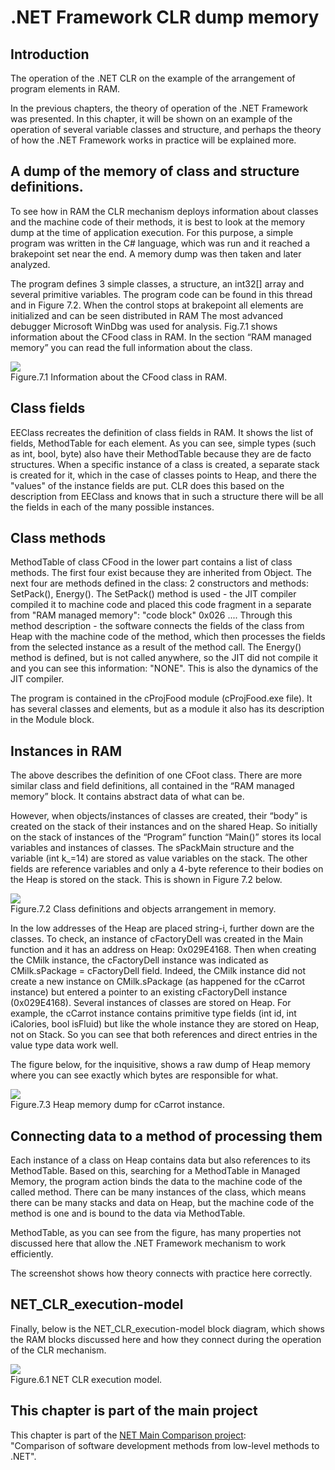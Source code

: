# .NET Framework CLR dump memory
## Introduction

The operation of the .NET CLR on the example of the arrangement of program elements in RAM.

In the previous chapters, the theory of operation of the .NET Framework was presented. In this chapter, it will be shown on an example of the operation of several variable classes and structure, and perhaps the theory of how the .NET Framework works in practice will be explained more.

## A dump of the memory of class and structure definitions.

To see how in RAM the CLR mechanism deploys information about classes and the machine code of their methods, it is best to look at the memory dump at the time of application execution.
For this purpose, a simple program was written in the C# language, which was run and it reached a brakepoint set near the end. A memory dump was then taken and later analyzed.

The program defines 3 simple classes, a structure, an int32[] array and several primitive variables.
The program code can be found in this thread and in Figure 7.2.
When the control stops at brakepoint all elements are initialized and can be seen distributed in RAM
The most advanced debugger Microsoft WinDbg was used for analysis.
Fig.7.1 shows information about the CFood class in RAM. In the section “RAM managed memory” you can read the full information about the class. 

<img src="media/NET_Framework_CLR_dump_memory_71.png"/><br>
Figure.7.1 Information about the CFood class in RAM.

## Class fields

EEClass recreates the definition of class fields in RAM. It shows the list of fields, MethodTable for each element. As you can see, simple types (such as int, bool, byte) also have their MethodTable because they are de facto structures.
When a specific instance of a class is created, a separate stack is created for it, which in the case of classes points to Heap, and there the "values" of the instance fields are put. CLR does this based on the description from EEClass and knows that in such a structure there will be all the fields in each of the many possible instances.

## Class methods

MethodTable of class CFood in the lower part contains a list of class methods. The first four exist because they are inherited from Object. The next four are methods defined in the class: 2 constructors and methods: SetPack(), Energy().
The SetPack() method is used - the JIT compiler compiled it to machine code and placed this code fragment in a separate from "RAM managed memory": "code block" 0x026 .... Through this method description - the software connects the fields of the class from Heap with the machine code of the method, which then processes the fields from the selected instance as a result of the method call.
The Energy() method is defined, but is not called anywhere, so the JIT did not compile it and you can see this information: "NONE". This is also the dynamics of the JIT compiler.

The program is contained in the cProjFood module (cProjFood.exe file). It has several classes and elements, but as a module it also has its description in the Module block.

## Instances in RAM

The above describes the definition of one CFoot class. There are more similar class and field definitions, all contained in the “RAM managed memory” block. It contains abstract data of what can be.

However, when objects/instances of classes are created, their “body” is created on the stack of their instances and on the shared Heap. So initially on the stack of instances of the “Program” function “Main()” stores its local variables and instances of classes. The sPackMain structure and the variable (int k_=14) are stored as value variables on the stack. The other fields are reference variables and only a 4-byte reference to their bodies on the Heap is stored on the stack. 
This is shown in Figure 7.2 below.

<img src="media/NET_Framework_CLR_dump_memory_72.png"/><br>
Figure.7.2 Class definitions and objects arrangement in memory.


In the low addresses of the 
Heap are placed string-i, further down are the classes. To check, an instance of cFactoryDell was created in the Main function and it has an address on Heap: 0x029E4168. Then when creating the CMilk instance, the cFactoryDell instance was indicated as CMilk.sPackage = cFactoryDell field. Indeed, the CMilk instance did not create a new instance on CMilk.sPackage (as happened for the cCarrot instance) but entered a pointer to an existing cFactoryDell instance (0x029E4168).
Several instances of classes are stored on Heap. For example, the cCarrot instance contains primitive type fields (int id, int iCalories, bool isFluid) but like the whole instance they are stored on Heap, not on Stack.
So you can see that both references and direct entries in the value type data work well.

The figure below, for the inquisitive, shows a raw dump of Heap memory where you can see exactly which bytes are responsible for what.

<img src="media/NET_Framework_CLR_dump_memory_73.png"/><br>
Figure.7.3 Heap memory dump for cCarrot instance.


## Connecting data to a method of processing them

Each instance of a class on Heap contains data but also references to its MethodTable. Based on this, searching for a MethodTable in Managed Memory, the program action binds the data to the machine code of the called method. There can be many instances of the class, which means there can be many stacks and data on Heap, but the machine code of the method is one and is bound to the data via MethodTable.

MethodTable, as you can see from the figure, has many properties not discussed here that allow the .NET Framework mechanism to work efficiently.

The screenshot shows how theory connects with practice here correctly.

## NET_CLR_execution-model

Finally, below is the NET_CLR_execution-model block diagram, which shows the RAM blocks discussed here and how they connect during the operation of the CLR mechanism.

<img src="media/NET_CLR_execution-model_2.png"/><br>
Figure.6.1 NET CLR execution model.

## This chapter is part of the main project

This chapter is part of the <a href="https://github.com/janluksoft/NET_MainComparison">NET Main Comparison project</a>:<br> 
"Comparison of software development methods from low-level methods to .NET".


